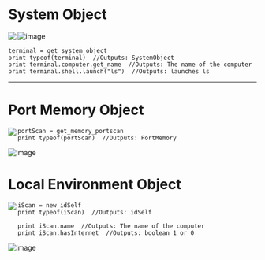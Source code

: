 # System Object

<img src="https://github.com/user-attachments/assets/27f290d4-4544-4912-bfc5-74d68102cd41" align="left">

![image](https://github.com/user-attachments/assets/be2cf4f9-2b85-42b9-a527-379c5ea6cefa)

```greyscript
terminal = get_system_object
print typeof(terminal)  //Outputs: SystemObject      
print terminal.computer.get_name  //Outputs: The name of the computer       
print terminal.shell.launch("ls")  //Outputs: launches ls
```

---

# Port Memory Object
<img src="https://github.com/user-attachments/assets/c83516d7-c441-4ff8-ac05-6420022a51d8" align="left">

```greyscript
portScan = get_memory_portscan
print typeof(portScan)  //Outputs: PortMemory      
```

![image](https://github.com/user-attachments/assets/84f36c7e-f435-4713-9aec-151e80f58c45)




# Local Environment Object
<img src="https://github.com/user-attachments/assets/1cbd60c4-839a-4a6d-985e-2e63618dfc7a" align="left">

```greyscript
iScan = new idSelf
print typeof(iScan)  //Outputs: idSelf
	  
print iScan.name  //Outputs: The name of the computer
print iScan.hasInternet  //Outputs: boolean 1 or 0
```

![image](https://github.com/user-attachments/assets/f8c768e5-72f5-4d6a-b84d-9d9b035ab720)




